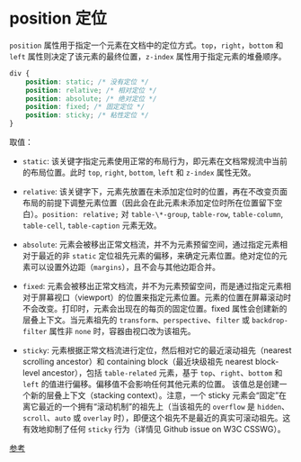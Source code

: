 # position 定位

`position` 属性用于指定一个元素在文档中的定位方式。`top`，`right`，`bottom` 和 `left` 属性则决定了该元素的最终位置，`z-index` 属性用于指定元素的堆叠顺序。

<script setup>
import PositionDemo from './components/position-demo.vue'
</script>

<PositionDemo />

```css
div {
	position: static; /* 没有定位 */
	position: relative; /* 相对定位 */
	position: absolute; /* 绝对定位 */
	position: fixed; /* 固定定位 */
	position: sticky; /* 粘性定位 */
}
```

取值：

-   `static`: 该关键字指定元素使用正常的布局行为，即元素在文档常规流中当前的布局位置。此时 `top`, `right`, `bottom`, `left` 和 `z-index` 属性无效。

-   `relative`: 该关键字下，元素先放置在未添加定位时的位置，再在不改变页面布局的前提下调整元素位置（因此会在此元素未添加定位时所在位置留下空白）。`position: relative;` 对 `table-\*-group`, `table-row`, `table-column`, `table-cell`, `table-caption` 元素无效。

-   `absolute`: 元素会被移出正常文档流，并不为元素预留空间，通过指定元素相对于最近的非 `static` 定位祖先元素的偏移，来确定元素位置。绝对定位的元素可以设置外边距（`margins`），且不会与其他边距合并。

-   `fixed`: 元素会被移出正常文档流，并不为元素预留空间，而是通过指定元素相对于屏幕视口（viewport）的位置来指定元素位置。元素的位置在屏幕滚动时不会改变。打印时，元素会出现在的每页的固定位置。fixed 属性会创建新的层叠上下文。当元素祖先的 `transform`、`perspective`、`filter` 或 `backdrop-filter` 属性非 `none` 时，容器由视口改为该祖先。

-   `sticky`: 元素根据正常文档流进行定位，然后相对它的最近滚动祖先（nearest scrolling ancestor）和 containing block（最近块级祖先 nearest block-level ancestor），包括 `table-related` 元素，基于 `top`、`right`、`bottom` 和 `left` 的值进行偏移。偏移值不会影响任何其他元素的位置。 该值总是创建一个新的层叠上下文（stacking context）。注意，一个 sticky 元素会“固定”在离它最近的一个拥有“滚动机制”的祖先上（当该祖先的 `overflow` 是 `hidden`、`scroll`、`auto` 或 `overlay` 时），即便这个祖先不是最近的真实可滚动祖先。这有效地抑制了任何 `sticky` 行为（详情见 Github issue on W3C CSSWG）。

[参考](https://developer.mozilla.org/zh-CN/docs/Web/CSS/position)
